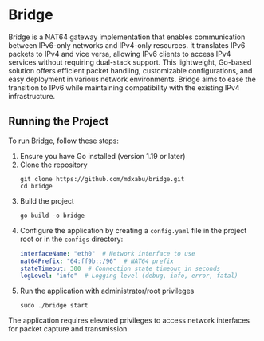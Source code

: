 # Bridge

Bridge is a NAT64 gateway implementation that enables communication between IPv6-only networks and IPv4-only resources. It translates IPv6 packets to IPv4 and vice versa, allowing IPv6 clients to access IPv4 services without requiring dual-stack support. This lightweight, Go-based solution offers efficient packet handling, customizable configurations, and easy deployment in various network environments. Bridge aims to ease the transition to IPv6 while maintaining compatibility with the existing IPv4 infrastructure.

## Running the Project

To run Bridge, follow these steps:

1. Ensure you have Go installed (version 1.19 or later)
2. Clone the repository
   ```
   git clone https://github.com/mdxabu/bridge.git
   cd bridge
   ```
3. Build the project
   ```
   go build -o bridge
   ```
4. Configure the application by creating a `config.yaml` file in the project root or in the `configs` directory:
   ```yaml
   interfaceName: "eth0"  # Network interface to use
   nat64Prefix: "64:ff9b::/96"  # NAT64 prefix
   stateTimeout: 300  # Connection state timeout in seconds
   logLevel: "info"  # Logging level (debug, info, error, fatal)
   ```
5. Run the application with administrator/root privileges
   ```
   sudo ./bridge start
   ```

The application requires elevated privileges to access network interfaces for packet capture and transmission.